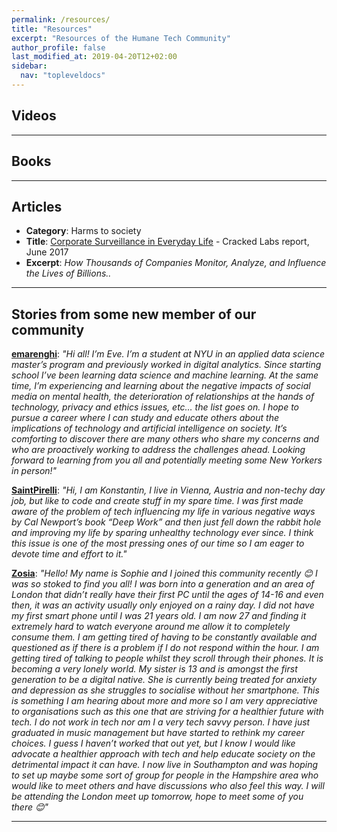 ```yaml
---
permalink: /resources/
title: "Resources"
excerpt: "Resources of the Humane Tech Community"
author_profile: false
last_modified_at: 2019-04-20T12+02:00
sidebar:
  nav: "topleveldocs"
---
```


## Videos

---

## Books

---



## Articles

-  **Category**: Harms to society
- **Title**: [Corporate Surveillance in Everyday Life](https://crackedlabs.org/en/corporate-surveillance) - Cracked Labs report, June 2017
-  **Excerpt**: _How Thousands of Companies Monitor, Analyze, and Influence the Lives of Billions.._

---


## Stories from some new member of our community


**[emarenghi](https://community.humanetech.com/u/emarenghi)**: *"Hi all! I’m Eve. I’m a student at NYU in an applied data science master’s program and previously worked in digital analytics. Since starting school I’ve been learning data science and machine learning. At the same time, I’m experiencing and learning about the negative impacts of social media on mental health, the deterioration of relationships at the hands of technology, privacy and ethics issues, etc… the list goes on.
I hope to pursue a career where I can study and educate others about the implications of technology and artificial intelligence on society. It’s comforting to discover there are many others who share my concerns and who are proactively working to address the challenges ahead.
Looking forward to learning from you all and potentially meeting some New Yorkers in person!"*


**[SaintPirelli](https://community.humanetech.com/u/saintPirelli)**: *"Hi, I am Konstantin, I live in Vienna, Austria and non-techy day job, but like to code and create stuff in my spare time. I was first made aware of the problem of tech influencing my life in various negative ways by Cal Newport’s book “Deep Work” and then just fell down the rabbit hole and improving my life by sparing unhealthy technology ever since. I think this issue is one of the most pressing ones of our time so I am eager to devote time and effort to it."*


**[Zosia](https://community.humanetech.com/u/Zosia)**: *"Hello! My name is Sophie and I joined this community recently :blush: I was so stoked to find you all!
I was born into a generation and an area of London that didn’t really have their first PC until the ages of 14-16 and even then, it was an activity usually only enjoyed on a rainy day.
I did not have my first smart phone until I was 21 years old. I am now 27 and finding it extremely hard to watch everyone around me allow it to completely consume them. I am getting tired of having to be constantly available and questioned as if there is a problem if I do not respond within the hour. I am getting tired of talking to people whilst they scroll through their phones. It is becoming a very lonely world.
My sister is 13 and is amongst the first generation to be a digital native. She is currently being treated for anxiety and depression as she struggles to socialise without her smartphone. This is something I am hearing about more and more so I am very appreciative to organisations such as this one that are striving for a healthier future with tech.
I do not work in tech nor am I a very tech savvy person. I have just graduated in music management but have started to rethink my career choices. I guess I haven’t worked that out yet, but I know I would like advocate a healthier approach with tech and help educate society on the detrimental impact it can have.
I now live in Southampton and was hoping to set up maybe some sort of group for people in the Hampshire area who would like to meet others and have discussions who also feel this way.
I will be attending the London meet up tomorrow, hope to meet some of you there :blush:"*


---
